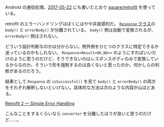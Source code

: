 Android の通信処理。[2017-05-22][] にも書いたとおり [square/retrofit][] を使っている。

retrofit のエラーハンドリングはぼくにはやや非直感的だ。 [`Response` クラス](http://square.github.io/retrofit/2.x/retrofit/retrofit2/Response.html)の `body()` と `errorBody()` が分離されている。 `body()` 側は自動で変換されるが、 `errorBody()` 側はされない。

どういう設計判断なのかは分からない。例外側をひとつのクラスに特定できるか迷っているのかもしれない。 `Response<Result<OK,NG>>` のようにすればいいだけのように思うのだけど、そうできないのはレスポンスボディのみで変換しているからなのか。そういう形を強制するのは良くないと思ったのか。何かしらの判断があるのだろう。

結果として `Response` の `isSuccessful()` を見て `body()` と `errorBody()` の両方をそれぞれ解釈しないといけない。具体的な方法は次のような内容が山ほどある。

[Retrofit 2 — Simple Error Handling](https://futurestud.io/tutorials/retrofit-2-simple-error-handling)

こんなことをするくらいなら `converter` を分離したほうが良いと思うのだけど……。

[2017-05-22]: https://blog.bouzuya.net/2017/05/22/
[square/retrofit]: https://github.com/square/retrofit
